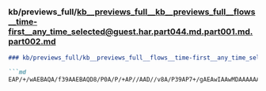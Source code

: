 ### kb/previews_full/kb__previews_full__kb__previews_full__flows__time-first__any_time_selected@guest.har.part044.md.part001.md.part002.md

```md
### kb/previews_full/kb__previews_full__flows__time-first__any_time_selected@guest.har.part044.md.part001.md (part 002)

```md
EAP/+/wAEBAQA/f39AAEBAQD8/P0A/P/+AP//AAD//v8A/P39AP7+/gAEAwIAAwMDAAAAAAD8/PwAAwIDAP///wD///4A/f39
```

```

```
